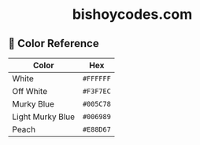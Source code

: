 <div align="center">
  <link rel="icon" type="image/x-icon" href="./favicon.ico">
</div>
<h1 align="center">
  bishoycodes.com
</h1>

## :art: Color Reference
| Color            | Hex       |
| ---------------- | --------- |
| White            | `#FFFFFF` |
| Off White        | `#F3F7EC` |
| Murky Blue       | `#005C78` |
| Light Murky Blue | `#006989` |
| Peach            | `#E88D67` |